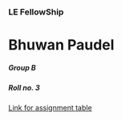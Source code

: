 ### LE FellowShip
<body>
    <div class="name">
        <h1>Bhuwan Paudel</h1>
        <h5>Group B</h5>
        <h5>Roll no. 3</h5>
    </div>
</body>
<a href = "https://bhuwanpp.github.io/LE-FellowShip-AssignMent/" >Link for assignment table </a>

</html>